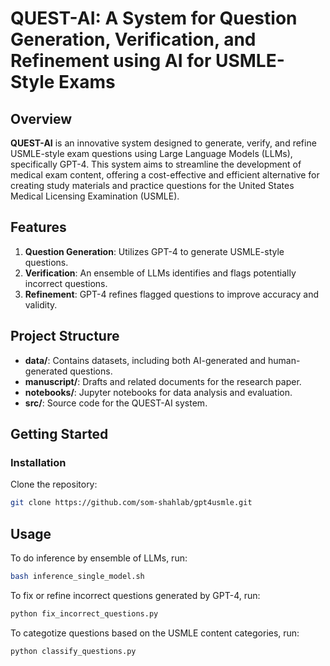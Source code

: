 # QUEST-AI: A System for Question Generation, Verification, and Refinement using AI for USMLE-Style Exams

## Overview

**QUEST-AI** is an innovative system designed to generate, verify, and refine USMLE-style exam questions using Large Language Models (LLMs), specifically GPT-4. This system aims to streamline the development of medical exam content, offering a cost-effective and efficient alternative for creating study materials and practice questions for the United States Medical Licensing Examination (USMLE).

## Features

1. **Question Generation**: Utilizes GPT-4 to generate USMLE-style questions.
2. **Verification**: An ensemble of LLMs identifies and flags potentially incorrect questions.
3. **Refinement**: GPT-4 refines flagged questions to improve accuracy and validity.

## Project Structure

- **data/**: Contains datasets, including both AI-generated and human-generated questions.
- **manuscript/**: Drafts and related documents for the research paper.
- **notebooks/**: Jupyter notebooks for data analysis and evaluation.
- **src/**: Source code for the QUEST-AI system.

## Getting Started

### Installation

Clone the repository:

```bash
git clone https://github.com/som-shahlab/gpt4usmle.git
```

## Usage

To do inference by ensemble of LLMs, run:

```bash
bash inference_single_model.sh
```

To fix or refine incorrect questions generated by GPT-4, run:

```bash
python fix_incorrect_questions.py
```

To categotize questions based on the USMLE content categories, run:

```bash
python classify_questions.py
```
